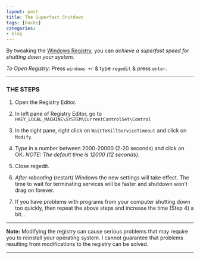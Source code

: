 ```yaml
---
layout: post
title: The Superfast Shutdown
tags: [hacks]
categories:
- blog
---
```

By tweaking the [Windows Registry](#), you can *achieve a superfast speed*
*for shutting down your system.*

*To Open Registry:* Press `windows +r` & type `regedit` & press `enter`.

---

### THE STEPS

1. Open the Registry Editor.

2. In left pane of Registry Editor, go to `HKEY_LOCAL_MACHINE\SYSTEM\CurrentControlSet\Control`

3. In the right pane, right click on `WaitToKillServiceTimeout` and click on `Modify`.

4. Type in a number between 2000-20000 (2-20 seconds) and click on OK.
   *NOTE: The default time is 12000 (12 seconds).*

5. Close regedit.

6. *After rebooting* (restart) Windows the new settings will take effect. The time to wait
   for terminating services will be faster and shutdown won’t drag on forever.
   
7. If you have problems with programs from your computer shutting down too
   quickly, then repeat the above steps and increase the time (Step 4) a bit.
   .
---

**Note:** Modifying the registry can cause serious problems that may require you to
reinstall your operating system. I cannot guarantee that problems resulting from
modifications to the registry can be solved. 

---

